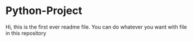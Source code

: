 # Python-Project
Hi, this is the first ever readme file.
You can do whatever you want with file in this repository

